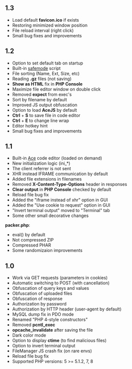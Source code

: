 1.3
---
- Load default **favicon.ico** if exists
- Restoring minimized window position
- File reload interval (right click)
- Small bug fixes and improvements


1.2
---
- Option to set default tab on startup
- Built-in [safemode](https://github.com/cr1f/safemode/) script
- File sorting (Name, Ext, Size, etc)
- Reading **.gz** files (not saving)
- **Show as HTML** fix in **PHP Console**
- Maximize file editor window on double click
- Removed **expect** from exec's
- Sort by filename by default
- Improved JS output obfuscation
- Option to load **AceJS** by default
- **Ctrl** + **S** to save file in code editor
- **Ctrl** + **E** to change line wrap
- Editor hotkey hint
- Small bug fixes and improvements


1.1
---
- Built-in [Ace](https://github.com/ajaxorg/ace) code editor (loaded on demand)
- New initialization logic (ini_*)
- The client referrer is not sent
- XHR instead IFRAME communication by default
- Added file extensions in filenames
- Removed **X-Content-Type-Options** header in responses
- **Clear output** in **PHP Console** checked by default
- Reload file bug fix
- Added the "iframe instead of xhr" option in GUI
- Added the "Use cookie to request" option in GUI
- "Invert terminal output" moved to "Terminal" tab
- Some other small decorative changes

**packer.php**:

- eval() by default
- Not compressed ZIP
- Compressed PHAR
- Some randomizaion improvements


1.0
---
- Work via GET requests (parameters in cookies)
- Automatic switching to POST (with cancellation)
- Obfuscation of query keys and values
- Obfuscation of uploaded files
- Obfuscation of response
- Authorization by password
- Authorization by HTTP header (user-agent by default)
- MySQL dump fix in PDO mode
- Renamed "PHP 4-style constructors"
- Removed **pcntl_exec**
- **opcache_invalidate** after saving the file
- Dark color mode
- Option to display **ctime** (to find malicious files)
- Option to invert terminal output
- FileManager JS crash fix (on rare envs)
- Reload file bug fix
- Supported PHP versions: 5 >= 5.1.2, 7, 8
